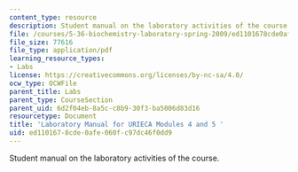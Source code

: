 ```yaml
---
content_type: resource
description: Student manual on the laboratory activities of the course.
file: /courses/5-36-biochemistry-laboratory-spring-2009/ed1101678cde0afe060fc97dc46f0dd9_tblfcntntsnlbove.pdf
file_size: 77616
file_type: application/pdf
learning_resource_types:
- Labs
license: https://creativecommons.org/licenses/by-nc-sa/4.0/
ocw_type: OCWFile
parent_title: Labs
parent_type: CourseSection
parent_uid: 6d2f04eb-8a5c-c8b9-30f3-ba5006d83d16
resourcetype: Document
title: 'Laboratory Manual for URIECA Modules 4 and 5 '
uid: ed110167-8cde-0afe-060f-c97dc46f0dd9
---
```

Student manual on the laboratory activities of the course.